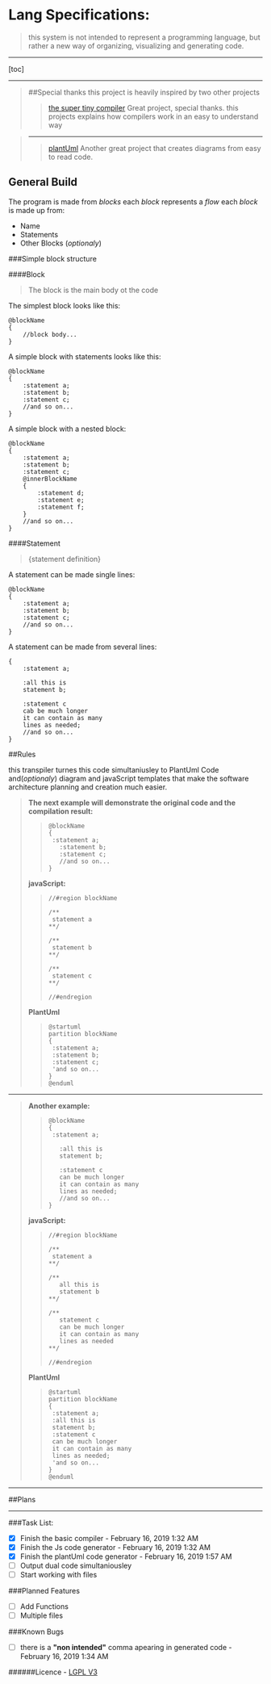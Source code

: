 ﻿Lang Specifications:
===

>this system is not intended to represent a programming language,
>but rather a new way of organizing, visualizing and generating code.

---

[toc]

---

>##Special thanks
>this project is heavily inspired by two other projects
>>[the super tiny compiler](https://github.com/jamiebuilds/the-super-tiny-compiler)
>>Great project, special thanks.
>>this projects explains how compilers work
>>in an easy to understand way

>---
>>[plantUml](http://plantuml.com/)
>>Another great project that creates diagrams from easy to read code.

General Build
---

The program is made from *blocks* each *block* represents a *flow*
each *block* is made up from:

* Name
* Statements
* Other Blocks (*optionaly*)


###Simple block structure

####Block
>The block is the main body ot the code

The simplest block looks like this:
```
@blockName
{
	//block body...
}
```

A simple block with statements looks like this:
```
@blockName
{
	:statement a;
    :statement b;
    :statement c;
    //and so on...
}
```

A simple block with a nested block:
```
@blockName
{
	:statement a;
    :statement b;
    :statement c;
    @innerBlockName
    {
    	:statement d;
        :statement e;
        :statement f;
    }
    //and so on...	
}
```


####Statement
>{statement definition}

A statement can be made single lines:
```
@blockName
{
	:statement a;
    :statement b;
    :statement c;
    //and so on...
}
```

A statement can be made from several lines:
```
{
	:statement a;
    
    :all this is
    statement b;
    
    :statement c
    cab be much longer
    it can contain as many
    lines as needed;
    //and so on...
}
```

##Rules
 
 this transpiler turnes this code simultaniusley to PlantUml Code and(*optionaly*) diagram
 and javaScript templates that make the software architecture planning and creation much easier.
 
> **The next example will demonstrate the original code and the compilation result:**
>> ```
>>@blockName
>>{
>>	:statement a;
>>    :statement b;
>>    :statement c;
>>    //and so on...
>>}
>>```
>
>**javaScript:**
>
>>```
>>//#region blockName
>>
>>/**
>>	statement a
>>**/
>>
>>/**
>>	statement b
>>**/
>>
>>/**
>>	statement c
>>**/
>>
>>//#endregion
>>```
>
>**PlantUml**
>
>>```
>>@startuml
>>partition blockName
>>{
>>	:statement a;
>>	:statement b;
>>	:statement c;
>>	'and so on...
>>}
>>@enduml
>>```

---

> **Another example:**
>> ```
>>@blockName
>>{
>>	:statement a;
>>    
>>    :all this is
>>    statement b;
>>    
>>    :statement c
>>    can be much longer
>>    it can contain as many
>>    lines as needed;
>>    //and so on...
>>}
>>```
>
>**javaScript:**
>
>>```
>>//#region blockName
>>
>>/**
>>	statement a
>>**/
>>
>>/**
>>    all this is
>>    statement b
>>**/
>>
>>/**
>>    statement c
>>    can be much longer
>>    it can contain as many
>>    lines as needed
>>**/
>>
>>//#endregion
>>```
>
>**PlantUml**
>
>>```
>>@startuml
>>partition blockName
>>{
>>	:statement a;
>>	:all this is
>>	statement b;
>>	:statement c
>>	can be much longer
>>	it can contain as many
>>	lines as needed;
>>	'and so on...
>>}
>>@enduml
>>```

---

##Plans

---

###Task List:
- [x] Finish the basic compiler - February 16, 2019 1:32 AM
- [x] Finish the Js code generator - February 16, 2019 1:32 AM
- [x] Finish the plantUml code generator - February 16, 2019 1:57 AM
- [ ] Output dual code simultaniousley
- [ ] Start working with files

###Planned Features
- [ ] Add Functions
- [ ] Multiple files

###Known Bugs
- [ ] there is a **"non intended"** comma apearing in generated code - February 16, 2019 1:34 AM

######Licence - [LGPL V3](https://opensource.org/licenses/lgpl-3.0.html)